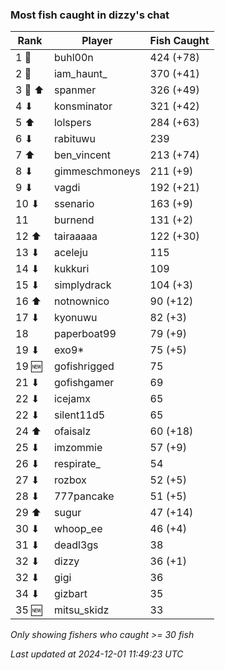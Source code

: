 ### Most fish caught in dizzy's chat
| Rank | Player | Fish Caught |
|------|--------|-----------|
| 1 🥇  | buhl00n  | 424 (+78) |
| 2 🥈  | iam_haunt_  | 370 (+41) |
| 3 🥉 ⬆ | spanmer  | 326 (+49) |
| 4 ⬇ | konsminator  | 321 (+42) |
| 5 ⬆ | lolspers  | 284 (+63) |
| 6 ⬇ | rabituwu  | 239 |
| 7 ⬆ | ben_vincent  | 213 (+74) |
| 8 ⬇ | gimmeschmoneys  | 211 (+9) |
| 9 ⬇ | vagdi  | 192 (+21) |
| 10 ⬇ | ssenario  | 163 (+9) |
| 11  | burnend  | 131 (+2) |
| 12 ⬆ | tairaaaaa  | 122 (+30) |
| 13 ⬇ | aceleju  | 115 |
| 14 ⬇ | kukkuri  | 109 |
| 15 ⬇ | simplydrack  | 104 (+3) |
| 16 ⬆ | notnownico  | 90 (+12) |
| 17 ⬇ | kyonuwu  | 82 (+3) |
| 18  | paperboat99  | 79 (+9) |
| 19 ⬇ | exo9*  | 75 (+5) |
| 19 🆕 | gofishrigged  | 75 |
| 21 ⬇ | gofishgamer  | 69 |
| 22 ⬇ | icejamx  | 65 |
| 22 ⬇ | silent11d5  | 65 |
| 24 ⬆ | ofaisalz  | 60 (+18) |
| 25 ⬇ | imzommie  | 57 (+9) |
| 26 ⬇ | respirate_  | 54 |
| 27 ⬇ | rozbox  | 52 (+5) |
| 28 ⬇ | 777pancake  | 51 (+5) |
| 29 ⬆ | sugur  | 47 (+14) |
| 30 ⬇ | whoop_ee  | 46 (+4) |
| 31 ⬇ | deadl3gs  | 38 |
| 32 ⬇ | dizzy  | 36 (+1) |
| 32 ⬇ | gigi  | 36 |
| 34 ⬇ | gizbart  | 35 |
| 35 🆕 | mitsu_skidz  | 33 |

_Only showing fishers who caught >= 30 fish_

_Last updated at 2024-12-01 11:49:23 UTC_